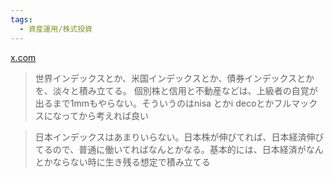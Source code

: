 ```yaml
---
tags:
  - 資産運用/株式投資
---
```

[x.com](https://x.com/fladdict/status/1677895478808285185)
>世界インデックスとか、米国インデックスとか、債券インデックスとかを、淡々と積み立てる。 個別株と信用と不動産などは、上級者の自覚が出るまで1mmもやらない。そういうのはnisa とかi decoとかフルマックスになってから考えれば良い

>日本インデックスはあまりいらない。日本株が伸びてれば、日本経済伸びてるので、普通に働いてればなんとかなる。基本的には、日本経済がなんとかならない時に生き残る想定で積み立てる

